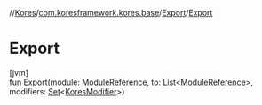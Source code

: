 //[Kores](../../../index.md)/[com.koresframework.kores.base](../index.md)/[Export](index.md)/[Export](-export.md)

# Export

[jvm]\
fun [Export](-export.md)(module: [ModuleReference](../-module-reference/index.md), to: [List](https://kotlinlang.org/api/latest/jvm/stdlib/kotlin.collections/-list/index.html)<[ModuleReference](../-module-reference/index.md)>, modifiers: [Set](https://kotlinlang.org/api/latest/jvm/stdlib/kotlin.collections/-set/index.html)<[KoresModifier](../-kores-modifier/index.md)>)
